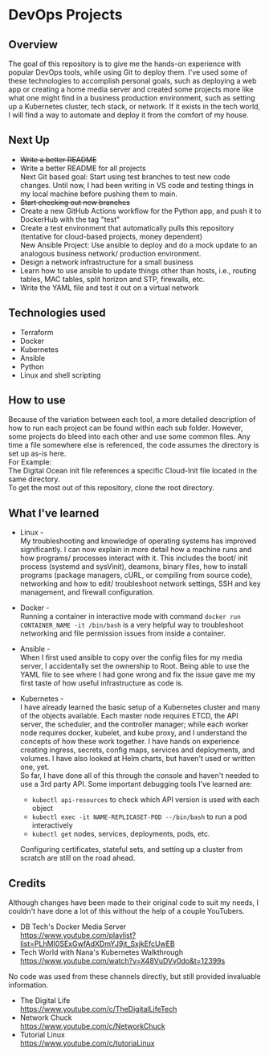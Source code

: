# DevOps Projects

## Overview
 The goal of this repository is to give me the hands-on experience with popular DevOps tools, while using Git to deploy them. I've used some of these technologies to accomplish personal goals, such as deploying a web app or creating a home media server and created some projects more like what one might find in a business production environment, such as setting up a Kubernetes cluster, tech stack, or network. If it exists in the tech world, I will find a way to automate and deploy it from the comfort of my house. 
 
 ## Next Up
 * ~~Write a better README~~
 * Write a better README for all projects  
 Next Git based goal: Start using test branches to test new code changes. Until now, I had been writing in VS code and testing things in my local machine before pushing them to main.
 * ~~Start checking out new branches~~
 * Create a new GitHub Actions workflow for the Python app, and push it to DockerHub with the tag "test"
 * Create a test environment that automatically pulls this repository (tentative for cloud-based projects, money dependent)  
 New Ansible Project: Use ansible to deploy and do a mock update to an analogous business network/ production environment.
 * Design a network infrastructure for a small business
 * Learn how to use ansible to update things other than hosts, i.e., routing tables, MAC tables, split horizon and STP, firewalls, etc.
 * Write the YAML file and test it out on a virtual network
 
## Technologies used
 * Terraform  
 * Docker  
 * Kubernetes  
 * Ansible  
 * Python  
 * Linux and shell scripting

## How to use
 Because of the variation between each tool, a more detailed description of how to run each project can be found within each sub folder. However, some projects do bleed into each other and use some common files. Any time a file somewhere else is referenced, the code assumes the directory is set up as-is here.  
 For Example:  
 The Digital Ocean init file references a specific Cloud-Init file located in the same directory.  
To get the most out of this repository, clone the root directory.

## What I've learned 
 * Linux -  
   My troubleshooting and knowledge of operating systems has improved significantly. I can now explain in more detail how a machine runs and how programs/ processes interact with it. This includes the boot/ init process (systemd and sysVinit), deamons, binary files, how to install programs (package managers, cURL, or compiling from source code), networking and how to edit/ troubleshoot network settings, SSH and key management, and firewall configuration. 
 * Docker -  
   Running a container in interactive mode with command `docker run CONTAINER_NAME -it /bin/bash` is a very helpful way to troubleshoot networking and file permission issues from inside a container.  
 * Ansible -  
   When I first used ansible to copy over the config files for my media server, I accidentally set the ownership to Root. Being able to use the YAML file to see where I had gone wrong and fix the issue gave me my first taste of how useful infrastructure as code is. 
 * Kubernetes -  
   I have already learned the basic setup of a Kubernetes cluster and many of the objects available. Each master node requires ETCD, the API server, the scheduler, and the controller manager; while each worker node requires docker, kubelet, and kube proxy, and I understand the concepts of how these work together. I have hands on experience creating ingress, secrets, config maps, services and deployments, and volumes. I have also looked at Helm charts, but haven't used or written one, yet.  
   So far, I have done all of this through the console and haven't needed to use a 3rd party API. Some important debugging tools I've learned are:  
   * `kubectl api-resources` to check which API version is used with each object
   * `kubectl exec -it NAME-REPLICASET-POD --/bin/bash` to run a pod interactively
   * `kubectl get` nodes, services, deployments, pods, etc.  

   Configuring certificates, stateful sets, and setting up a cluster from scratch are still on the road ahead.  
## Credits
 Although changes have been made to their original code to suit my needs, I couldn't have done a lot of this without the help of a couple YouTubers.  
   * DB Tech's Docker Media Server  
   https://www.youtube.com/playlist?list=PLhMI0SExGwfAdXDmYJ9jt_SxjkEfcUwEB  
   * Tech World with Nana's Kubernetes Walkthrough  
   https://www.youtube.com/watch?v=X48VuDVv0do&t=12399s  
   
 No code was used from these channels directly, but still provided invaluable information.   
  * The Digital Life  
  https://www.youtube.com/c/TheDigitalLifeTech  
  * Network Chuck  
  https://www.youtube.com/c/NetworkChuck  
  * Tutorial Linux  
  https://www.youtube.com/c/tutoriaLinux  
